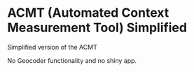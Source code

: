 # ACMT (Automated Context Measurement Tool) Simplified
Simplified version of the ACMT

No Geocoder functionality and no shiny app. 

